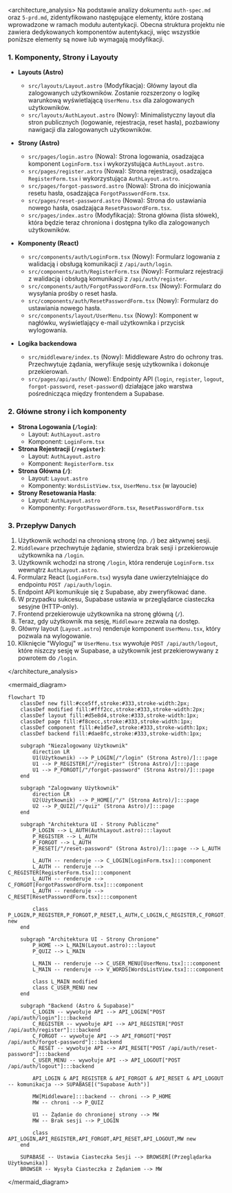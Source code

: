 <architecture_analysis>
Na podstawie analizy dokumentu `auth-spec.md` oraz `5-prd.md`, zidentyfikowano następujące elementy, które zostaną wprowadzone w ramach modułu autentykacji. Obecna struktura projektu nie zawiera dedykowanych komponentów autentykacji, więc wszystkie poniższe elementy są nowe lub wymagają modyfikacji.

### 1. Komponenty, Strony i Layouty

- **Layouts (Astro)**
  - `src/layouts/Layout.astro` (Modyfikacja): Główny layout dla zalogowanych użytkowników. Zostanie rozszerzony o logikę warunkową wyświetlającą `UserMenu.tsx` dla zalogowanych użytkowników.
  - `src/layouts/AuthLayout.astro` (Nowy): Minimalistyczny layout dla stron publicznych (logowanie, rejestracja, reset hasła), pozbawiony nawigacji dla zalogowanych użytkowników.

- **Strony (Astro)**
  - `src/pages/login.astro` (Nowa): Strona logowania, osadzająca komponent `LoginForm.tsx` i wykorzystująca `AuthLayout.astro`.
  - `src/pages/register.astro` (Nowa): Strona rejestracji, osadzająca `RegisterForm.tsx` i wykorzystująca `AuthLayout.astro`.
  - `src/pages/forgot-password.astro` (Nowa): Strona do inicjowania resetu hasła, osadzająca `ForgotPasswordForm.tsx`.
  - `src/pages/reset-password.astro` (Nowa): Strona do ustawiania nowego hasła, osadzająca `ResetPasswordForm.tsx`.
  - `src/pages/index.astro` (Modyfikacja): Strona główna (lista słówek), która będzie teraz chroniona i dostępna tylko dla zalogowanych użytkowników.

- **Komponenty (React)**
  - `src/components/auth/LoginForm.tsx` (Nowy): Formularz logowania z walidacją i obsługą komunikacji z `/api/auth/login`.
  - `src/components/auth/RegisterForm.tsx` (Nowy): Formularz rejestracji z walidacją i obsługą komunikacji z `/api/auth/register`.
  - `src/components/auth/ForgotPasswordForm.tsx` (Nowy): Formularz do wysyłania prośby o reset hasła.
  - `src/components/auth/ResetPasswordForm.tsx` (Nowy): Formularz do ustawiania nowego hasła.
  - `src/components/layout/UserMenu.tsx` (Nowy): Komponent w nagłówku, wyświetlający e-mail użytkownika i przycisk wylogowania.

- **Logika backendowa**
  - `src/middleware/index.ts` (Nowy): Middleware Astro do ochrony tras. Przechwytuje żądania, weryfikuje sesję użytkownika i dokonuje przekierowań.
  - `src/pages/api/auth/` (Nowe): Endpointy API (`login`, `register`, `logout`, `forgot-password`, `reset-password`) działające jako warstwa pośrednicząca między frontendem a Supabase.

### 2. Główne strony i ich komponenty

- **Strona Logowania (`/login`)**:
  - Layout: `AuthLayout.astro`
  - Komponent: `LoginForm.tsx`
- **Strona Rejestracji (`/register`)**:
  - Layout: `AuthLayout.astro`
  - Komponent: `RegisterForm.tsx`
- **Strona Główna (`/`)**:
  - Layout: `Layout.astro`
  - Komponenty: `WordsListView.tsx`, `UserMenu.tsx` (w layoucie)
- **Strony Resetowania Hasła**:
  - Layout: `AuthLayout.astro`
  - Komponenty: `ForgotPasswordForm.tsx`, `ResetPasswordForm.tsx`

### 3. Przepływ Danych

1.  Użytkownik wchodzi na chronioną stronę (np. `/`) bez aktywnej sesji.
2.  `Middleware` przechwytuje żądanie, stwierdza brak sesji i przekierowuje użytkownika na `/login`.
3.  Użytkownik wchodzi na stronę `/login`, która renderuje `LoginForm.tsx` wewnątrz `AuthLayout.astro`.
4.  Formularz React (`LoginForm.tsx`) wysyła dane uwierzytelniające do endpointu `POST /api/auth/login`.
5.  Endpoint API komunikuje się z Supabase, aby zweryfikować dane.
6.  W przypadku sukcesu, Supabase ustawia w przeglądarce ciasteczka sesyjne (HTTP-only).
7.  Frontend przekierowuje użytkownika na stronę główną (`/`).
8.  Teraz, gdy użytkownik ma sesję, `Middleware` zezwala na dostęp.
9.  Główny layout (`Layout.astro`) renderuje komponent `UserMenu.tsx`, który pozwala na wylogowanie.
10. Kliknięcie "Wyloguj" w `UserMenu.tsx` wywołuje `POST /api/auth/logout`, które niszczy sesję w Supabase, a użytkownik jest przekierowywany z powrotem do `/login`.

</architecture_analysis>

<mermaid_diagram>

```mermaid
flowchart TD
    classDef new fill:#cce5ff,stroke:#333,stroke-width:2px;
    classDef modified fill:#fff2cc,stroke:#333,stroke-width:2px;
    classDef layout fill:#d5e8d4,stroke:#333,stroke-width:1px;
    classDef page fill:#f8cecc,stroke:#333,stroke-width:1px;
    classDef component fill:#e1d5e7,stroke:#333,stroke-width:1px;
    classDef backend fill:#dae8fc,stroke:#333,stroke-width:1px;

    subgraph "Niezalogowany Użytkownik"
        direction LR
        U1(Użytkownik) --> P_LOGIN[/"/login" (Strona Astro)/]:::page
        U1 --> P_REGISTER[/"/register" (Strona Astro)/]:::page
        U1 --> P_FORGOT[/"/forgot-password" (Strona Astro)/]:::page
    end

    subgraph "Zalogowany Użytkownik"
        direction LR
        U2(Użytkownik) --> P_HOME[/"/" (Strona Astro)/]:::page
        U2 --> P_QUIZ[/"/quiz" (Strona Astro)/]:::page
    end

    subgraph "Architektura UI - Strony Publiczne"
        P_LOGIN --> L_AUTH(AuthLayout.astro):::layout
        P_REGISTER --> L_AUTH
        P_FORGOT --> L_AUTH
        P_RESET[/"/reset-password" (Strona Astro)/]:::page --> L_AUTH

        L_AUTH -- renderuje --> C_LOGIN[LoginForm.tsx]:::component
        L_AUTH -- renderuje --> C_REGISTER[RegisterForm.tsx]:::component
        L_AUTH -- renderuje --> C_FORGOT[ForgotPasswordForm.tsx]:::component
        L_AUTH -- renderuje --> C_RESET[ResetPasswordForm.tsx]:::component

        class P_LOGIN,P_REGISTER,P_FORGOT,P_RESET,L_AUTH,C_LOGIN,C_REGISTER,C_FORGOT,C_RESET new
    end

    subgraph "Architektura UI - Strony Chronione"
        P_HOME --> L_MAIN(Layout.astro):::layout
        P_QUIZ --> L_MAIN

        L_MAIN -- renderuje --> C_USER_MENU[UserMenu.tsx]:::component
        L_MAIN -- renderuje --> V_WORDS[WordsListView.tsx]:::component

        class L_MAIN modified
        class C_USER_MENU new
    end

    subgraph "Backend (Astro & Supabase)"
        C_LOGIN -- wywołuje API --> API_LOGIN["POST /api/auth/login"]:::backend
        C_REGISTER -- wywołuje API --> API_REGISTER["POST /api/auth/register"]:::backend
        C_FORGOT -- wywołuje API --> API_FORGOT["POST /api/auth/forgot-password"]:::backend
        C_RESET -- wywołuje API --> API_RESET["POST /api/auth/reset-password"]:::backend
        C_USER_MENU -- wywołuje API --> API_LOGOUT["POST /api/auth/logout"]:::backend

        API_LOGIN & API_REGISTER & API_FORGOT & API_RESET & API_LOGOUT -- komunikacja --> SUPABASE[("Supabase Auth")]

        MW[Middleware]:::backend -- chroni --> P_HOME
        MW -- chroni --> P_QUIZ

        U1 -- Żądanie do chronionej strony --> MW
        MW -- Brak sesji --> P_LOGIN

        class API_LOGIN,API_REGISTER,API_FORGOT,API_RESET,API_LOGOUT,MW new
    end

    SUPABASE -- Ustawia Ciasteczka Sesji --> BROWSER[(Przeglądarka Użytkownika)]
    BROWSER -- Wysyła Ciasteczka z Żądaniem --> MW
```

</mermaid_diagram>
